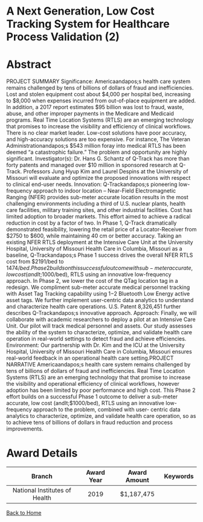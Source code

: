 
A Next Generation, Low Cost Tracking System for Healthcare Process Validation (2)
=================================================================================

# Abstract


PROJECT SUMMARY
Significance: Americaandapos;s health care system remains challenged by tens of billions of dollars of fraud and
inefficiencies. Lost and stolen equipment cost about $4,000 per hospital bed, increasing to $8,000 when
expenses incurred from out-of-place equipment are added. In addition, a 2017 report estimates $95 billion was
lost to fraud, waste, abuse, and other improper payments in the Medicare and Medicaid programs.
Real Time Location Systems (RTLS) are an emerging technology that promises to increase the visibility and
efficiency of clinical workflows. There is no clear market leader. Low-cost solutions have poor accuracy, and
high-accuracy solutions are too expensive. For instance, The Veteran Administrationandapos;s $543 million foray into
medical RTLS has been deemed “a catastrophic failure.” The problem and opportunity are highly significant.
Investigator(s): Dr. Hans G. Schantz of Q-Track has more than forty patents and managed over $10 million in
sponsored research at Q-Track. Professors Jung Hyup Kim and Laurel Despins at the University of Missouri
will evaluate and optimize the proposed innovations with respect to clinical end-user needs.
Innovation: Q-Trackandapos;s pioneering low-frequency approach to indoor location – Near-Field Electromagnetic
Ranging (NFER) provides sub-meter accurate location results in the most challenging environments including
a third of U.S. nuclear plants, health care facilities, military training sites, and other industrial facilities. Cost has
limited adoption to broader markets. This effort aimed to achieve a radical reduction in cost by a factor of two.
In Phase 1, Q-Track dramatically demonstrated feasibility, lowering the retail price of a Locator-Receiver from
$2750 to $600, while maintaining 40 cm or better accuracy. Taking an existing NFER RTLS deployment at the
Intensive Care Unit at the University Hospital, University of Missouri Health Care in Columbia, Missouri as a
baseline, Q-Trackandapos;s Phase 1 success drives the overall NFER RTLS cost from $2191/bed to $1474/bed.
Phase 2 builds on this successful outcome with sub-meter accurate, low cost (andlt;$1000/bed), RTLS using an
innovative low-frequency approach. In Phase 2, we lower the cost of the QTag location tag in a redesign. We
compliment sub-meter accurate medical personnel tracking with Asset Tag Tracking capability using $1-$2
Bluetooth Low Energy active asset tags. We further implement user-centric data analytics to understand and
characterize health care operations. U.S. Patent 8,326,451 further describes Q-Trackandapos;s innovative approach.
Approach: Finally, we will collaborate with academic researchers to deploy a pilot at an Intensive Care Unit.
Our pilot will track medical personnel and assets. Our study assesses the ability of the system to characterize,
optimize, and validate health care operation in real-world settings to detect fraud and achieve efficiencies.
Environment: Our partnership with Dr. Kim and the ICU at the University Hospital, University of Missouri
Health Care in Columbia, Missouri ensures real-world feedback in an operational health care setting.PROJECT NARRATIVE
Americaandapos;s health care system remains challenged by tens of billions of dollars of fraud and inefficiencies.
Real Time Location Systems (RTLS) are an emerging technology that that promise to increase the visibility
and operational efficiency of clinical workflows, however adoption has been limited by poor performance and
high cost. This Phase 2 effort builds on a successful Phase 1 outcome to deliver a sub-meter accurate, low
cost (andlt;$1000/bed), RTLS using an innovative low-frequency approach to the problem, combined with user-
centric data analytics to characterize, optimize, and validate health care operation, so as to achieve tens of
billions of dollars in fraud reduction and process improvements.  

# Award Details

|Branch|Award Year|Award Amount|Keywords|
| :---: | :---: | :---: | :---: |
|National Institutes of Health|2019|$1,187,475||
  
  


[Back to Home](https://github.com/chrischow/dod_sbir_awards/JH/#2571)